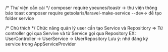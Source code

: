 /* Thư viện cần cài */
composer require yoeunes/toastr -> thư viện thông báo toast
composer require getsolaris/laravel-make-service --dev-> để tạo folder service 


/* Chú thích */
Chức năng quản lý user cần tạo Service và Repositiory
=> Từ controller gọi qua Servive và từ Service gọi qua Repository
EX: UserController -> UserService -> UserRepository
Lưu ý: nhớ đăng ký service trong AppServiceProvider
